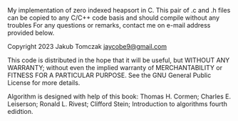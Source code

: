 My implementation of zero indexed heapsort in C.
This pair of .c and .h files can be copied to any C/C++ code basis and should compile without any troubles
For any questions or remarks, contact me on e-mail address provided below.



Copyright 2023 Jakub Tomczak jaycobe9@gmail.com
    
This code is distributed in the hope that it will be useful,
but WITHOUT ANY WARRANTY; without even the implied warranty of
MERCHANTABILITY or FITNESS FOR A PARTICULAR PURPOSE.  See the
GNU General Public License for more details.

Algorithm is designed with help of this book:
Thomas H. Cormen; Charles E. Leiserson; Ronald L. Rivest; Clifford Stein; Introduction to algorithms fourth edidtion.
